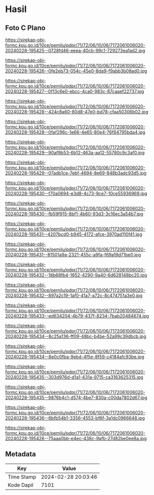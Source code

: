 # Hasil

## Foto C Plano

https://sirekap-obj-formc.kpu.go.id/10ce/pemilu/pdpr/71/72/06/10/06/7172061006020-20240228-195425--0728fd46-eeea-40cb-99c1-729273ea1ad2.jpg

https://sirekap-obj-formc.kpu.go.id/10ce/pemilu/pdpr/71/72/06/10/06/7172061006020-20240228-195426--0fe2eb73-054c-45e0-8da9-f9abb3b08ad0.jpg

https://sirekap-obj-formc.kpu.go.id/10ce/pemilu/pdpr/71/72/06/10/06/7172061006020-20240228-195427--0f13c6e0-ebcc-4ca0-983c-87caaef22737.jpg

https://sirekap-obj-formc.kpu.go.id/10ce/pemilu/pdpr/71/72/06/10/06/7172061006020-20240228-195428--424c8a60-80d8-47e0-bd78-cfaa50306b02.jpg

https://sirekap-obj-formc.kpu.go.id/10ce/pemilu/pdpr/71/72/06/10/06/7172061006020-20240228-195428--0faf296c-1e66-4e65-80e4-76f64795bda4.jpg

https://sirekap-obj-formc.kpu.go.id/10ce/pemilu/pdpr/71/72/06/10/06/7172061006020-20240228-195429--90af9b53-6b12-463a-aa12-55780c9c3af0.jpg

https://sirekap-obj-formc.kpu.go.id/10ce/pemilu/pdpr/71/72/06/10/06/7172061006020-20240228-195429--07adb1ce-7ebf-4694-8e69-848b3adc93d5.jpg

https://sirekap-obj-formc.kpu.go.id/10ce/pemilu/pdpr/71/72/06/10/06/7172061006020-20240228-195430--f70a0694-e3d8-4c73-9ce7-10ce55936969.jpg

https://sirekap-obj-formc.kpu.go.id/10ce/pemilu/pdpr/71/72/06/10/06/7172061006020-20240228-195430--fb59f915-8bf1-4b60-93d3-3c16ec3a54b7.jpg

https://sirekap-obj-formc.kpu.go.id/10ce/pemilu/pdpr/71/72/06/10/06/7172061006020-20240228-195431--4207bcd0-b945-4172-afce-3970ad110f41.jpg

https://sirekap-obj-formc.kpu.go.id/10ce/pemilu/pdpr/71/72/06/10/06/7172061006020-20240228-195431--81501a9a-2321-455c-a9fa-f69a19d71be0.jpg

https://sirekap-obj-formc.kpu.go.id/10ce/pemilu/pdpr/71/72/06/10/06/7172061006020-20240228-195432--18b68fb4-1652-4290-9a40-6d628148bc20.jpg

https://sirekap-obj-formc.kpu.go.id/10ce/pemilu/pdpr/71/72/06/10/06/7172061006020-20240228-195432--897a2c19-1af0-41a7-a72c-8c474751a3e0.jpg

https://sirekap-obj-formc.kpu.go.id/10ce/pemilu/pdpr/71/72/06/10/06/7172061006020-20240228-195433--ed634204-4b79-437f-8234-7bab20484674.jpg

https://sirekap-obj-formc.kpu.go.id/10ce/pemilu/pdpr/71/72/06/10/06/7172061006020-20240228-195434--8c25a136-ff09-48bc-b4be-52a99c39dbcb.jpg

https://sirekap-obj-formc.kpu.go.id/10ce/pemilu/pdpr/71/72/06/10/06/7172061006020-20240228-195434--8e0c0fba-9ebd-4f5e-8f59-c4184afc93be.jpg

https://sirekap-obj-formc.kpu.go.id/10ce/pemilu/pdpr/71/72/06/10/06/7172061006020-20240228-195435--303d976d-d1a1-431a-9715-ca3163625315.jpg

https://sirekap-obj-formc.kpu.go.id/10ce/pemilu/pdpr/71/72/06/10/06/7172061006020-20240228-195435--9876b4c1-d574-4be7-830a-c00da7802d67.jpg

https://sirekap-obj-formc.kpu.go.id/10ce/pemilu/pdpr/71/72/06/10/06/7172061006020-20240228-195436--6bfb54b1-3356-4553-bf6f-3a1dc0966648.jpg

https://sirekap-obj-formc.kpu.go.id/10ce/pemilu/pdpr/71/72/06/10/06/7172061006020-20240228-195426--75aaa0bb-e4ec-438c-9afb-27d82be0ee8a.jpg


## Metadata

| Key        | Value               |
| ---------- | ------------------- |
| Time Stamp | 2024-02-28 20:03:46 |
| Kode Dapil | 7101                |



